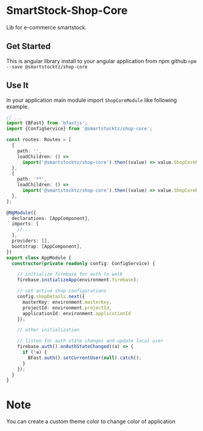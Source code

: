 # SmartStock-Shop-Core

Lib for e-commerce smartstock.

## Get Started

This is angular library install to your angular application from npm github `npm --save @smartstocktz/shop-core`

## Use It

In your application main module import `ShopCoreModule` like following example.

```typescript
// ...
import {BFast} from 'bfastjs';
import {ConfigService} from '@smartstocktz/shop-core';

const routes: Routes = [
  {
    path: '',
    loadChildren: () =>
      import('@smartstocktz/shop-core').then((value) => value.ShopCoreModule),
  },
  {
    path: '**',
    loadChildren: () =>
      import('@smartstocktz/shop-core').then((value) => value.ShopCoreModule),
  },
];

@NgModule({
  declarations: [AppComponent],
  imports: [
    //...
  ],
  providers: [],
  bootstrap: [AppComponent],
})
export class AppModule {
  constructor(private readonly config: ConfigService) {

    // initialize firebase for auth to walk
    firebase.initializeApp(environment.firebase);

    // set active shop configurations
    config.shopDetails.next({
      masterKey: environment.masterKey,
      projectId: environment.projectId,
      applicationId: environment.applicationId
    });

    // other initialization

    // listen for auth state changes and update local user
    firebase.auth().onAuthStateChanged((a) => {
      if (!a) {
        BFast.auth().setCurrentUser(null).catch();
      }
    });
  }
}

```

# Note

You can create a custom theme color to change color of application

